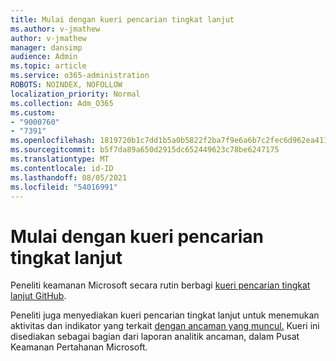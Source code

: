 ```yaml
---
title: Mulai dengan kueri pencarian tingkat lanjut
ms.author: v-jmathew
author: v-jmathew
manager: dansimp
audience: Admin
ms.topic: article
ms.service: o365-administration
ROBOTS: NOINDEX, NOFOLLOW
localization_priority: Normal
ms.collection: Adm_O365
ms.custom:
- "9000760"
- "7391"
ms.openlocfilehash: 1819720b1c7dd1b5a0b5822f2ba7f9e6a6b7c2fec6d962ea411b8a3a350cc758
ms.sourcegitcommit: b5f7da89a650d2915dc652449623c78be6247175
ms.translationtype: MT
ms.contentlocale: id-ID
ms.lasthandoff: 08/05/2021
ms.locfileid: "54016991"
---
```

# <a name="get-started-with-advanced-hunting-queries"></a>Mulai dengan kueri pencarian tingkat lanjut

Peneliti keamanan Microsoft secara rutin berbagi [kueri pencarian tingkat lanjut GitHub](https://go.microsoft.com/fwlink/?linkid=2144624).

Peneliti juga menyediakan kueri pencarian tingkat lanjut untuk menemukan aktivitas dan indikator yang terkait [dengan ancaman yang muncul.](https://go.microsoft.com/fwlink/?linkid=2145808) Kueri ini disediakan sebagai bagian dari laporan analitik ancaman, dalam Pusat Keamanan Pertahanan Microsoft.
